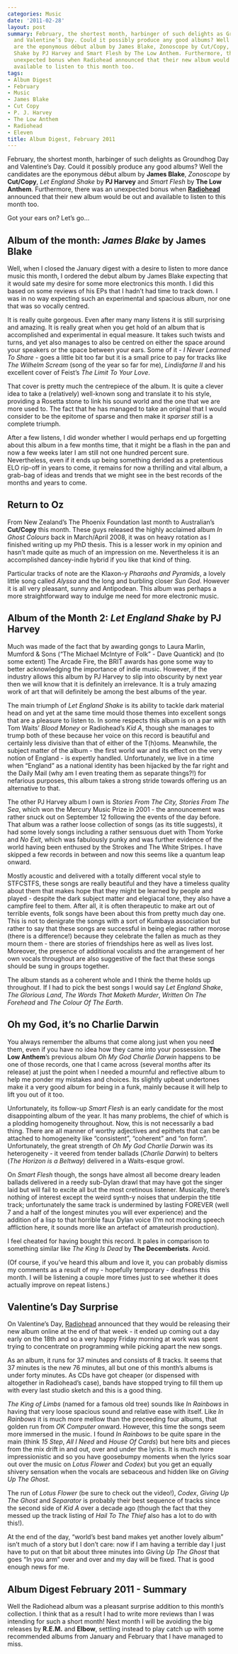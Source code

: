 ```yaml
---
categories: Music
date: '2011-02-28'
layout: post
summary: February, the shortest month, harbinger of such delights as Groundhog Day
  and Valentine’s Day. Could it possibly produce any good albums? Well the candidates
  are the eponymous début album by James Blake, Zonoscope by Cut/Copy, Let England
  Shake by PJ Harvey and Smart Flesh by The Low Anthem. Furthermore, there was an
  unexpected bonus when Radiohead announced that their new album would be out and
  available to listen to this month too.
tags:
- Album Digest
- February
- Music
- James Blake
- Cut Copy
- P. J. Harvey
- The Low Anthem
- Radiohead
- Eleven
title: Album Digest, February 2011
---
```


February, the shortest month, harbinger of such delights as Groundhog Day and Valentine’s Day. Could it possibly produce any good albums? Well the candidates are the eponymous début album by **James Blake**, _Zonoscope_ by **Cut/Copy**, _Let England Shake_ by **PJ Harvey** and _Smart Flesh_ by **The Low Anthem**. Furthermore, there was an unexpected bonus when [**Radiohead**](http://www.radiohead.com/deadairspace/) announced that their new album would be out and available to listen to this month too.

Got your ears on? Let’s go…

## Album of the month: _James Blake_ by James Blake

Well, when I closed the January digest with a desire to listen to more dance music this month, I ordered the debut album by James Blake expecting that it would sate my desire for some more electronics this month. I did this based on some reviews of his EPs that I hadn’t had time to track down. I was in no way expecting such an experimental and spacious album, nor one that was so vocally centred.

It is really quite gorgeous. Even after many many listens it is still surprising and amazing. It is really great when you get hold of an album that is accomplished and experimental in equal measure. It takes such twists and turns, and yet also manages to also be centred on either the space around your speakers or the space between your ears. Some of it - _I Never Learned To Share_ - goes a little bit too far but it is a small price to pay for tracks like _The Wilhelm Scream_ (song of the year so far for me), _Lindisfarne II_ and his excellent cover of Feist’s _The Limit To Your Love_.

That cover is pretty much the centrepiece of the album. It is quite a clever idea to take a (relatively) well-known song and translate it to his style, providing a Rosetta stone to link his sound world and the one that we are more used to. The fact that he has managed to take an original that I would consider to be the epitome of sparse and then make it _sparser still_ is a complete triumph.

After a few listens, I did wonder whether I would perhaps end up forgetting about this album in a few months time, that it might be a flash in the pan and now a few weeks later I am still not one hundred percent sure. Nevertheless, even if it ends up being something derided as a pretentious ELO rip-off in years to come, it remains for now a thrilling and vital album, a grab-bag of ideas and trends that we might see in the best records of the months and years to come.

## Return to Oz

From New Zealand’s The Phoenix Foundation last month to Australian’s **Cut/Copy** this month. These guys released the highly acclaimed album _In Ghost Colours_ back in March/April 2008, it was on heavy rotation as I finished writing up my PhD thesis. This is a lesser work in my opinion and hasn’t made quite as much of an impression on me. Nevertheless it is an accomplished dancey-indie hybrid if you like that kind of thing.

Particular tracks of note are the Klaxon-y _Pharaohs and Pyramids_, a lovely little song called _Alyssa_ and the long and burbling closer _Sun God_. However it is all very pleasant, sunny and Antipodean. This album was perhaps a more straightforward way to indulge me need for more electronic music.

## Album of the Month 2: _Let England Shake_ by PJ Harvey

Much was made of the fact that by awarding gongs to Laura Marlin, Mumford & Sons (“The Michael McIntyre of Folk” - Dave Quantick) and (to some extent) The Arcade Fire, the BRIT awards has gone some way to better acknowledging the importance of indie music. However, if the industry allows this album by PJ Harvey to slip into obscurity by next year then we will know that it is definitely an irrelevance. It is a truly amazing work of art that will definitely be among the best albums of the year.

The main triumph of _Let England Shake_ is its ability to tackle dark material head on and yet at the same time mould those themes into excellent songs that are a pleasure to listen to. In some respects this album is on a par with Tom Waits’ _Blood Money_ or Radiohead’s _Kid A_, though she manages to trump both of these because her voice on this record is beautiful and certainly less divisive than that of either of the T(h)oms. Meanwhile, the subject matter of the album - the first world war and its effect on the very notion of England - is expertly handled. Unfortunately, we live in a time when “England” as a national identity has been hijacked by the far right and the Daily Mail (why am I even treating them as separate things?!) for nefarious purposes, this album takes a strong stride towards offering us an alternative to that.

The other PJ Harvey album I own is _Stories From The City, Stories From The Sea_, which won the Mercury Music Prize in 2001 - the announcement was rather snuck out on September 12 following the events of the day before. That album was a rather loose collection of songs (as its title suggests), it had some lovely songs including a rather sensuous duet with Thom Yorke and _No Exit_, which was fabulously punky and was further evidence of the world having been enthused by the Strokes and The White Stripes. I have skipped a few records in between and now this seems like a quantum leap onward.

Mostly acoustic and delivered with a totally different vocal style to STFCSTFS, these songs are really beautiful and they have a timeless quality about them that makes hope that they might be learned by people and played - despite the dark subject matter and elegiacal tone, they also have a campfire feel to them. After all, it is often therapeutic to make art out of terrible events, folk songs have been about this from pretty much day one. This is not to denigrate the songs with a sort of Kumbaya association but rather to say that these songs are successful in being elegiac rather morose (there is a difference!) because they celebrate the fallen as much as they mourn them - there are stories of friendships here as well as lives lost. Moreover, the presence of additional vocalists and the arrangement of her own vocals throughout are also suggestive of the fact that these songs should be sung in groups together.

The album stands as a coherent whole and I think the theme holds up throughout. If I had to pick the best songs I would say _Let England Shake_, _The Glorious Land_, _The Words That Maketh Murder_, _Written On The Forehead_ and _The Colour Of The Earth_.

## Oh my God, it’s no Charlie Darwin

You always remember the albums that come along just when you need them, even if you have no idea how they came into your possession. **The Low Anthem**’s previous album _Oh My God Charlie Darwin_ happens to be one of those records, one that I came across (several months after its release) at just the point when I needed a mournful and reflective album to help me ponder my mistakes and choices. Its slightly upbeat undertones make it a very good album for being in a funk, mainly because it will help to lift you out of it too.

Unfortunately, its follow-up _Smart Flesh_ is an early candidate for the most disappointing album of the year. It has many problems, the chief of which is a plodding homogeneity throughout. Now, this is not necessarily a bad thing. There are all manner of worthy adjectives and epithets that can be attached to homogeneity like “consistent”, “coherent” and “on form”. Unfortunately, the great strength of _Oh My God Charlie Darwin_ was its heterogeneity - it veered from tender ballads (_Charlie Darwin_) to belters (_The Horizon is a Beltway_) delivered in a Waits-esque growl.

On _Smart Flesh_ though, the songs have almost all become dreary leaden ballads delivered in a reedy sub-Dylan drawl that may have got the singer laid but will fail to excite all but the most cretinous listener. Musically, there’s nothing of interest except the weird synth-y noises that underpin the title track; unfortunately the same track is undermined by lasting FOREVER (well 7 and a half of the longest minutes you will ever experience) and the addition of a lisp to that horrible faux Dylan voice (I’m not mocking speech affliction here, it sounds more like an artefact of amateurish production).

I feel cheated for having bought this record. It pales in comparison to something similar like _The King Is Dead_ by **The Decemberists**. Avoid.

(Of course, if you’ve heard this album and love it, you can probably dismiss my comments as a result of my - hopefully temporary - deafness this month. I will be listening a couple more times just to see whether it does actually improve on repeat listens.)

## Valentine’s Day Surprise

On Valentine’s Day, [Radiohead](http://www.radiohead.com/deadairspace/) announced that they would be releasing their new album online at the end of that week - it ended up coming out a day early on the 18th and so a very happy Friday morning at work was spent trying to concentrate on programming while picking apart the new songs.

As an album, it runs for 37 minutes and consists of 8 tracks. It seems that 37 minutes is the new 76 minutes, all but one of this month’s albums is under forty minutes. As CDs have got cheaper (or dispensed with altogether in Radiohead’s case), bands have stopped trying to fill them up with every last studio sketch and this is a good thing.

_The King of Limbs_ (named for a famous old tree) sounds like _In Rainbows_ in having that very loose spacious sound and relative ease with itself. Like _In Rainbows_ it is much more mellow than the preceeding four albums, that golden run from _OK Computer_ onward. However, this time the songs seem more immersed in the music. I found _In Rainbows_ to be quite spare in the main (think _15 Step_, _All I Need_ and _House Of Cards_) but here bits and pieces from the mix drift in and out, over and under the lyrics. It is much more impressionistic and so you have goosebumpy moments when the lyrics soar out over the music on _Lotus Flower_ and _Codex_) but you get an equally shivery sensation when the vocals are sebaceous and hidden like on _Giving Up The Ghost_.

The run of _Lotus Flower_ (be sure to check out the video!), _Codex_, _Giving Up The Ghost_ and _Separator_ is probably their best sequence of tracks since the second side of _Kid A_ over a decade ago (though the fact that they messed up the track listing of _Hail To The Thief_ also has a lot to do with this!).

At the end of the day, “world’s best band makes yet another lovely album” isn’t much of a story but I don’t care: now if I am having a terrible day I just have to put on that bit about three minutes into _Giving Up The Ghost_ that goes “In you arm” over and over and my day will be fixed. That is good enough news for me.

## Album Digest February 2011 - Summary

Well the Radiohead album was a pleasant surprise addition to this month’s collection. I think that as a result I had to write more reviews than I was intending for such a short month! Next month I will be avoiding the big releases by **R.E.M.** and **Elbow**, settling instead to play catch up with some recommended albums from January and February that I have managed to miss.